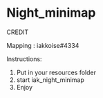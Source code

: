# Night_minimap

CREDIT

Mapping : iakkoise#4334

Instructions:

1. Put in your resources folder
2. start iak_night_minimap
3. Enjoy

